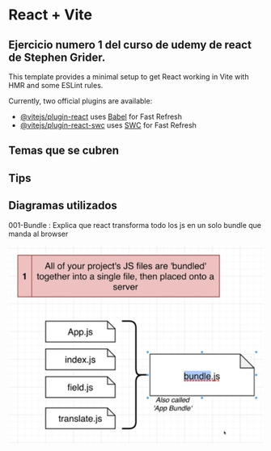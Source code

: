 # React + Vite

## Ejercicio numero 1 del curso de udemy de react de Stephen Grider.

This template provides a minimal setup to get React working in Vite with HMR and some ESLint rules.

Currently, two official plugins are available:

- [@vitejs/plugin-react](https://github.com/vitejs/vite-plugin-react/blob/main/packages/plugin-react/README.md) uses [Babel](https://babeljs.io/) for Fast Refresh
- [@vitejs/plugin-react-swc](https://github.com/vitejs/vite-plugin-react-swc) uses [SWC](https://swc.rs/) for Fast Refresh

## Temas que se cubren

## Tips

## Diagramas utilizados

001-Bundle
: Explica que react transforma todo los js en un solo bundle que manda al browser

![Bundle Image](./src/assets/diagrams/001-Bundle.jpg)
